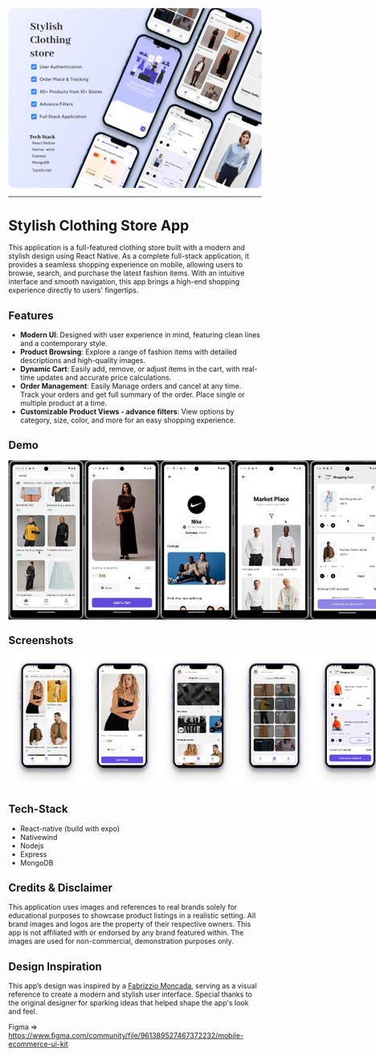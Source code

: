 <img src="demo/cover.png" style="border-radius:10px" />

---

# Stylish Clothing Store App

This application is a full-featured clothing store built with a modern and stylish design using React Native. As a complete full-stack application, it provides a seamless shopping experience on mobile, allowing users to browse, search, and purchase the latest fashion items. With an intuitive interface and smooth navigation, this app brings a high-end shopping experience directly to users' fingertips.

## Features

- **Modern UI**: Designed with user experience in mind, featuring clean lines and a contemporary style.
- **Product Browsing**: Explore a range of fashion items with detailed descriptions and high-quality images.
- **Dynamic Cart**: Easily add, remove, or adjust items in the cart, with real-time updates and accurate price calculations.
- **Order Management**: Easily Manage orders and cancel at any time. Track your orders and get full summary of the order. Place single or multiple product at a time.
- **Customizable Product Views - advance filters**: View options by category, size, color, and more for an easy shopping experience.

## Demo

<div  style="display: flex; flex-direction: 'row';">
<img src="demo/product_preview.gif" width="30%"/>
<img src="demo/product_page.gif" width="30%"/>
<img src="demo/store.gif" width="30%"/>
<img src="demo/market_place.gif" width="30%"/>
<img src="demo/order_placed.gif" width="30%"/>
</div>

## Screenshots

<div  style="display: flex; flex-direction: 'row';">
<img src="demo/feed.png" width="30%"/>
<img src="demo/product.png" width="30%"/>
<img src="demo/market.png" width="30%"/>
<img src="demo/collections.png" width="30%"/>
<img src="demo/cart.png" width="30%"/>
<img src="demo/drawer.png" width="30%"/>
<img src="demo/address.png" width="30%"/>
<img src="demo/payment.png" width="30%"/>
<img src="demo/order_summary.png" width="30%"/>
<img src="demo/orders.png" width="30%"/>
<img src="demo/profile.png" width="30%"/>
<img src="demo/store.png" width="30%"/>
</div>

## Tech-Stack

- React-native (build with expo)
- Nativewind
- Nodejs
- Express
- MongoDB

## Credits & Disclaimer

This application uses images and references to real brands solely for educational purposes to showcase product listings in a realistic setting. All brand images and logos are the property of their respective owners. This app is not affiliated with or endorsed by any brand featured within. The images are used for non-commercial, demonstration purposes only.

## Design Inspiration

This app’s design was inspired by a
<a href="https://www.figma.com/@fabrizzio">Fabrizzio Moncada</a>, serving as a visual reference to create a modern and stylish user interface. Special thanks to the original designer for sparking ideas that helped shape the app's look and feel.

Figma => https://www.figma.com/community/file/961389527467372232/mobile-ecommerce-ui-kit
